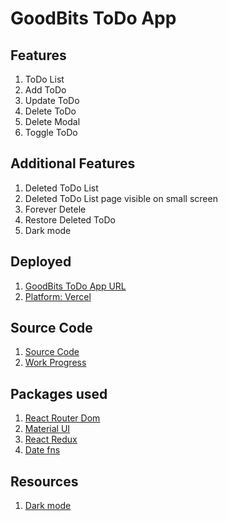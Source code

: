 # GoodBits ToDo App
## Features
1. ToDo List
2. Add ToDo
3. Update ToDo
4. Delete ToDo
5. Delete Modal
6. Toggle ToDo

## Additional Features
1. Deleted ToDo List
2. Deleted ToDo List page visible on small screen
3. Forever Detele
4. Restore Deleted ToDo
5. Dark mode

## Deployed
1. [GoodBits ToDo App URL](https://to-do-list-app-ashen.vercel.app/)
2. [Platform: Vercel](https://vercel.com/)

## Source Code
1. [Source Code](https://github.com/AnvarPK/ToDo-List-App)
2. [Work Progress](https://github.com/AnvarPK/ToDo-List-App/commits/main)

## Packages used
1. [React Router Dom](https://v5.reactrouter.com/web/) 
2. [Material UI](https://mui.com/)
3. [React Redux](https://react-redux.js.org/)
4. [Date fns](https://date-fns.org/)

## Resources
1. [Dark mode](https://mui.com/customization/dark-mode/)